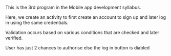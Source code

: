 This is the 3rd program in the Mobile app development syllabus. 

Here, we create an activity to first create an account to sign up and later log in using the same credentials.

Validation occurs based on various conditions that are checked and later verified.

User has just 2 chances to authorise else the log in button is diabled
